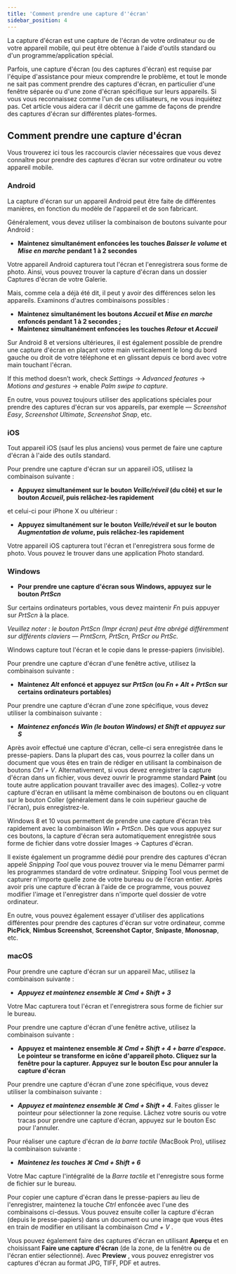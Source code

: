 ```yaml
---
title: 'Comment prendre une capture d''écran'
sidebar_position: 4
---
```


La capture d'écran est une capture de l'écran de votre ordinateur ou de votre appareil mobile, qui peut être obtenue à l'aide d'outils standard ou d'un programme/application spécial.

Parfois, une capture d'écran (ou des captures d'écran) est requise par l'équipe d'assistance pour mieux comprendre le problème, et tout le monde ne sait pas comment prendre des captures d'écran, en particulier d'une fenêtre séparée ou d'une zone d'écran spécifique sur leurs appareils. Si vous vous reconnaissez comme l'un de ces utilisateurs, ne vous inquiétez pas. Cet article vous aidera car il décrit une gamme de façons de prendre des captures d'écran sur différentes plates-formes.

## Comment prendre une capture d'écran

Vous trouverez ici tous les raccourcis clavier nécessaires que vous devez connaître pour prendre des captures d'écran sur votre ordinateur ou votre appareil mobile.

### Android

La capture d'écran sur un appareil Android peut être faite de différentes manières, en fonction du modèle de l'appareil et de son fabricant.

Généralement, vous devez utiliser la combinaison de boutons suivante pour Android :

- **Maintenez simultanément enfoncées les touches *Baisser le volume* et *Mise en marche* pendant 1 à 2 secondes**

Votre appareil Android capturera tout l'écran et l'enregistrera sous forme de photo. Ainsi, vous pouvez trouver la capture d'écran dans un dossier Captures d'écran de votre Galerie.

Mais, comme cela a déjà été dit, il peut y avoir des différences selon les appareils. Examinons d'autres combinaisons possibles :

- **Maintenez simultanément les boutons *Accueil* et *Mise en marche* enfoncés pendant 1 à 2 secondes ;**
- **Maintenez simultanément enfoncées les touches *Retour* et *Accueil***

Sur Android 8 et versions ultérieures, il est également possible de prendre une capture d'écran en plaçant votre main verticalement le long du bord gauche ou droit de votre téléphone et en glissant depuis ce bord avec votre main touchant l'écran.

If this method doesn’t work, check *Settings* → *Advanced features* → *Motions and gestures* → enable *Palm swipe to capture*.

En outre, vous pouvez toujours utiliser des applications spéciales pour prendre des captures d'écran sur vos appareils, par exemple — *Screenshot Easy*, *Screenshot Ultimate*, *Screenshot Snap*, etc.

### iOS

Tout appareil iOS (sauf les plus anciens) vous permet de faire une capture d'écran à l'aide des outils standard.

Pour prendre une capture d'écran sur un appareil iOS, utilisez la combinaison suivante :

- **Appuyez simultanément sur le bouton *Veille/réveil* (du côté) et sur le bouton *Accueil*, puis relâchez-les rapidement**

et celui-ci pour iPhone X ou ultérieur :

- **Appuyez simultanément sur le bouton *Veille/réveil* et sur le bouton *Augmentation de volume*, puis relâchez-les rapidement**

Votre appareil iOS capturera tout l'écran et l'enregistrera sous forme de photo. Vous pouvez le trouver dans une application Photo standard.

### Windows

- **Pour prendre une capture d'écran sous Windows, appuyez sur le bouton *PrtScn***

Sur certains ordinateurs portables, vous devez maintenir *Fn* puis appuyer sur *PrtScn* à la place.

*Veuillez noter : le bouton PrtScn (Impr écran) peut être abrégé différemment sur différents claviers — PrntScrn, PrtScn, PrtScr ou PrtSc.*

Windows capture tout l'écran et le copie dans le presse-papiers (invisible).

Pour prendre une capture d'écran d'une fenêtre active, utilisez la combinaison suivante :

- **Maintenez *Alt* enfoncé et appuyez sur *PrtScn* (ou *Fn + Alt + PrtScn* sur certains ordinateurs portables)**

Pour prendre une capture d'écran d'une zone spécifique, vous devez utiliser la combinaison suivante :

- ***Maintenez enfoncés *Win* (le bouton Windows) et *Shift* et appuyez sur ***S******

Après avoir effectué une capture d'écran, celle-ci sera enregistrée dans le presse-papiers. Dans la plupart des cas, vous pourrez la coller dans un document que vous êtes en train de rédiger en utilisant la combinaison de boutons *Ctrl + V*. Alternativement, si vous devez enregistrer la capture d'écran dans un fichier, vous devez ouvrir le programme standard **Paint** (ou toute autre application pouvant travailler avec des images). Collez-y votre capture d'écran en utilisant la même combinaison de boutons ou en cliquant sur le bouton Coller (généralement dans le coin supérieur gauche de l'écran), puis enregistrez-le.

Windows 8 et 10 vous permettent de prendre une capture d'écran très rapidement avec la combinaison *Win + PrtScn*. Dès que vous appuyez sur ces boutons, la capture d'écran sera automatiquement enregistrée sous forme de fichier dans votre dossier Images → Captures d'écran.

Il existe également un programme dédié pour prendre des captures d'écran appelé *Snipping Tool* que vous pouvez trouver via le menu Démarrer parmi les programmes standard de votre ordinateur. Snipping Tool vous permet de capturer n'importe quelle zone de votre bureau ou de l'écran entier. Après avoir pris une capture d'écran à l'aide de ce programme, vous pouvez modifier l'image et l'enregistrer dans n'importe quel dossier de votre ordinateur.

En outre, vous pouvez également essayer d'utiliser des applications différentes pour prendre des captures d'écran sur votre ordinateur, comme **PicPick**, **Nimbus Screenshot**, **Screenshot Captor**, **Snipaste**, **Monosnap**, etc.

### macOS

Pour prendre une capture d'écran sur un appareil Mac, utilisez la combinaison suivante :

- ***Appuyez et maintenez ensemble ***⌘ Cmd + Shift + 3******

Votre Mac capturera tout l'écran et l'enregistrera sous forme de fichier sur le bureau.

Pour prendre une capture d'écran d'une fenêtre active, utilisez la combinaison suivante :

- **Appuyez et maintenez ensemble *⌘ Cmd + Shift + 4 + barre d'espace*.  Le pointeur se transforme en icône d'appareil photo. Cliquez sur la fenêtre pour la capturer. Appuyez sur le bouton Esc pour annuler la capture d'écran**

Pour prendre une capture d'écran d'une zone spécifique, vous devez utiliser la combinaison suivante :

- ***Appuyez et maintenez ensemble ***⌘ Cmd + Shift + 4******. Faites glisser le pointeur pour sélectionner la zone requise. Lâchez votre souris ou votre tracas pour prendre une capture d'écran, appuyez sur le bouton Esc pour l'annuler.

Pour réaliser une capture d'écran de *la barre tactile* (MacBook Pro), utilisez la combinaison suivante :

- ***Maintenez les touches ***⌘ Cmd + Shift + 6******

Votre Mac capture l'intégralité de la *Barre tactile* et l'enregistre sous forme de fichier sur le bureau.

Pour copier une capture d'écran dans le presse-papiers au lieu de l'enregistrer, maintenez la touche *Ctrl* enfoncée avec l'une des combinaisons ci-dessus. Vous pouvez ensuite coller la capture d'écran (depuis le presse-papiers) dans un document ou une image que vous êtes en train de modifier en utilisant la combinaison *Cmd + V* .

Vous pouvez également faire des captures d'écran en utilisant **Aperçu** et en choisissant **Faire une capture d'écran** (de la zone, de la fenêtre ou de l'écran entier sélectionné). Avec **Preview** , vous pouvez enregistrer vos captures d'écran au format JPG, TIFF, PDF et autres.
